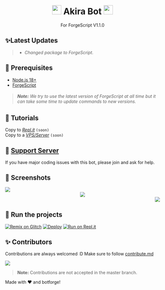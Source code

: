 
<h1 align="center"><img src="https://cdn.lynnux.xyz/images/AkiraAvatar.png" width="30px"> Akira Bot <img src="https://cdn.lynnux.xyz/images/AkiraAvatar.png" width="30px"></h1>
<p align="center">For ForgeScript V1.1.0</p>

## ✨Latest Updates
> - *Changed package to ForgeScript.*

## 🚧 Prerequisites

- [Node.js 18+](https://nodejs.org/en/download/)
- [ForgeScript](https://www.npmjs.com/package/forgescript/)

> ###### **Note:** We try to use the latest version of ForgeScript at all time but it can take some time to update commands to new versions.

## 📝 Tutorials
Copy to [*Repl.it*](./) `(soon)` <br>
Copy to a [*VPS/Server*](./) `(soon)`

## 📝 [Support Server](https://discord.gg/lynnux)
If you have major coding issues with this bot, please join and ask for help.

## 📸 Screenshots
<div align="left">
  <img src="https://cdn.lynnux.xyz/images/image_2023-06-21_113232026.png">
</div>
<div align="center">
  <img src="https://cdn.lynnux.xyz/images/image_2023-06-21_113124654.png">
</div>
<div align="right">
  <img src="https://cdn.lynnux.xyz/images/image_2023-06-21_113018151.png">
</div>

## 💨 Run the projects
[![Remix on Glitch](https://cdn.glitch.com/2703baf2-b643-4da7-ab91-7ee2a2d00b5b%2Fremix-button.svg)](https://glitch.com/edit/#!/remix/akira-forgescript)
[![Deploy](https://www.herokucdn.com/deploy/button.svg)](./)
[![Run on Repl.it](https://repl.it/badge/github/SudhanPlayz/Discord-MusicBot)](./)

## ✨ Contributors
Contributions are always welcomed :D Make sure to follow [contribute.md](contribute.md)

<a href="https://github.com/Dark-LYNN/AkiraBot/graphs/contributors">
  <img src="https://contributors-img.web.app/image?repo=LynnuxDev/Akira" />
</a>

> **Note:** Contributions are not accepted in the master branch.

Made with :heart: and botforge!
